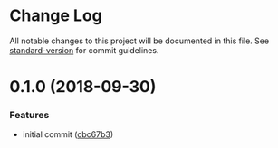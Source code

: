 # Change Log

All notable changes to this project will be documented in this file. See [standard-version](https://github.com/conventional-changelog/standard-version) for commit guidelines.

<a name="0.1.0"></a>
# 0.1.0 (2018-09-30)


### Features

* initial commit ([cbc67b3](https://github.com/Conaclos/replayable-random/commit/cbc67b3))
